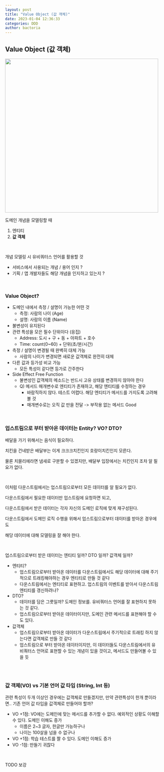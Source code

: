 ```yaml
---
layout: post
title: "Value Object (값 객체)"
date: 2023-01-04 12:36:33
categories: DDD
author: bactoria
---
```


## Value Object (값 객체)

<img src="https://user-images.githubusercontent.com/25674959/210389274-b436b4c4-e1d9-4e53-a553-1d9fdb4bcce7.png" width=500>

<br>

도메인 개념을 모델링할 때
1. 엔티티
2. **값 객체**

<br>

개념 모델링 시 유비쿼터스 언어를 활용할 것 

- 서비스에서 사용되는 개념 / 용어 인지 ?
- 기획 / 앱 개발자들도 해당 개념을 인지하고 있는지 ?

<br>

### **Value Object?**

- 도메인 내에서 측정 / 설명이 가능한 어떤 것
  - 측정: 사람의 나이 (Age)
  - 설명: 사람의 이름 (Name)
- 불변성이 유지된다
- 관련 특성을 모은 필수 단위이다 (응집)
  - Address: 도시 + 구 + 동 + 아파트 + 호수
  - Time: count(0~60) + 단위(초/분/시간)
- 측정 / 설명이 변경될 때 완벽히 대체 가능
  - 사람의 나이가 변경되면 새로운 값객체로 완전히 대체
- 다른 값과 등가성 비교 가능
  - 모든 특성이 같다면 등가로 간주한다
- Side Effect Free Function
  - 불변성인 값객체의 메소드는 반드시 고유 상태를 변경하지 않아야 한다
  - Q) 메서드 매개변수로 엔티티가 존재하고, 해당 엔티티를 수정하는 경우
    - 바람직하지 않다. 테스트 어렵다. 해당 엔티티가 메서드를 가지도록 고려해볼 것
    - 매개변수로는 오직 값 만을 전달 -> 부작용 없는 메서드 Good

<br>

### 업스트림으로 부터 받아온 데이터는 Entity? VO? DTO?

배달을 가기 위해서는 음식이 필요하다. 

치킨을 건네받은 배달부는 이게 크크크치킨인지 호랑이치킨인지 모른다. 

물론 치믈리에라면 냄새로 구분할 수 있겠지만, 배달부 입장에서는 치킨인지 조차 알 필요가 없다.

<br>

이처럼 다운스트림에서는 업스트림으로부터 모든 데이터를 알 필요가 없다.

다운스트림에서 필요한 데이터만 업스트림에 요청하면 되고, 

다운스트림에서 받은 데이터는 각자 자신의 도메인 로직에 맞게 재구성된다.

다운스트림에서 도메인 로직 수행을 위해서 업스트림으로부터 데이터를 받아온 경우에도 

해당 데이터에 대해 모델링을 잘 해야 한다.

<br>

업스트림으로부터 받은 데이터는 엔티티 일까? DTO 일까? 값객체 일까? 

- 엔티티?
  - 업스트림으로부터 받아온 데이터를 다운스트림에서도 해당 데이터에 대해 주기적으로 트래킹해야하는 경우 엔티티로 만들 것 같다
  - 다운스트림에서는 엔티티로 표현하고. 업스트림의 이벤트를 받아서 다운스트림 엔티티를 갱신하려나?
- DTO?
  - 데이터를 담은 그릇일까? 도메인 정보를. 유비쿼터스 언어를 잘 표현하지 못하는 것 같다.
  - 업스트림으로부터 받아온 데이터이지만, 도메인 관련 메서드를 표현해야 할 수도 있다.
- 값객체
  - 업스트림으로부터 받아온 데이터가 다운스트림에서 주기적으로 트래킹 하지 않는다면 값객체로 만들 것 같다
  - 업스트림으로 부터 받아온 데이터이지만, 이 데이터들도 다운스트림에서의 유비쿼터스 언어로 표현할 수 있는 개념이 있을 것이고, 메서드도 만들어볼 수 있을 듯

<br>
<br>

### 값 객체(VO) vs 기본 언어 값 타입 (String, Int 등)

관련 특성이 두개 이상인 경우에는 값객체로 만들겠지만, 만약 관련특성이 한개 뿐이라면.. 기존 언어 값 타입을 값객체로 만들어야 할까?

- VO +1점: VO에는 도메인에 맞는 메서드를 추가할 수 없다. 예외적인 상황도 이해할 수 있다. 도메인 이해도 증가
  - 이름은 2~3 글자, 한글만 가능하구나
  - 나이는 100살을 넘을 수 없구나
- VO +1점: 학습 테스트를 짤 수 있다. 도메인 이해도 증가
- VO -1점: 만들기 귀찮다



<br>

TODO 보강




